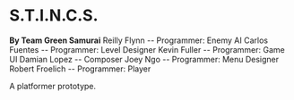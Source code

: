 # S.T.I.N.C.S.

<strong>By Team Green Samurai</strong>
Reilly Flynn -- Programmer: Enemy AI
Carlos Fuentes -- Programmer: Level Designer
Kevin Fuller -- Programmer: Game UI
Damian Lopez -- Composer
Joey Ngo -- Programmer: Menu Designer
Robert Froelich -- Programmer: Player

A platformer prototype.
